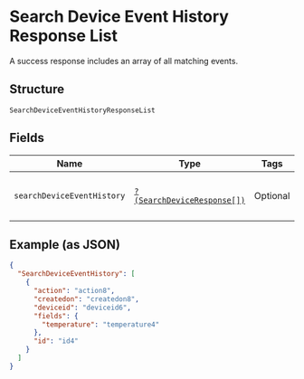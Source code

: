 
# Search Device Event History Response List

A success response includes an array of all matching events.

## Structure

`SearchDeviceEventHistoryResponseList`

## Fields

| Name | Type | Tags | Description | Getter | Setter |
|  --- | --- | --- | --- | --- | --- |
| `searchDeviceEventHistory` | [`?(SearchDeviceResponse[])`](../../doc/models/search-device-response.md) | Optional | **Constraints**: *Maximum Items*: `100` | getSearchDeviceEventHistory(): ?array | setSearchDeviceEventHistory(?array searchDeviceEventHistory): void |

## Example (as JSON)

```json
{
  "SearchDeviceEventHistory": [
    {
      "action": "action8",
      "createdon": "createdon8",
      "deviceid": "deviceid6",
      "fields": {
        "temperature": "temperature4"
      },
      "id": "id4"
    }
  ]
}
```

